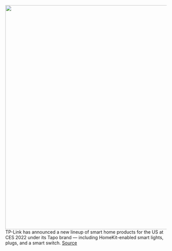 <img src='https://cdn.vox-cdn.com/thumbor/Gnq2xANz9U-8eKBRrTSJh5Od5cQ=/0x0:1920x1080/1200x800/filters:focal(807x387:1113x693)/cdn.vox-cdn.com/uploads/chorus_image/image/70345432/tapo_homekit_4.001.0.jpeg' width='700px' /><br/>
TP-Link has announced a new lineup of smart home products for the US at CES 2022 under its Tapo brand — including HomeKit-enabled smart lights, plugs, and a smart switch.
<a href='https://www.theverge.com/2022/1/4/22865369/tp-link-tapo-smart-home-products-homekit'> Source <a/>